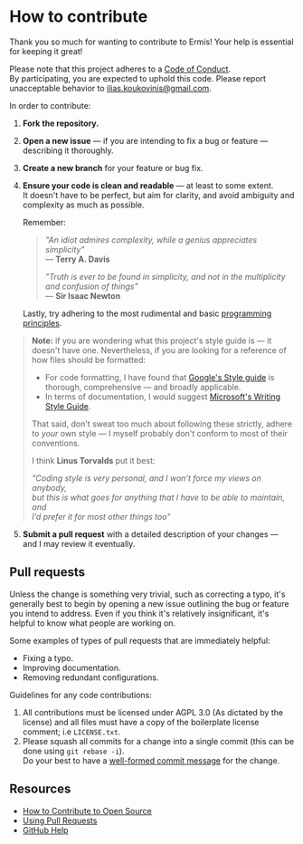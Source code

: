 # How to contribute

[ilias.koukovinis@gmail.com]: https://mail.google.com/mail/u/0/?tab=rm&ogbl#search/ilias.koukovinis%40gmail.com

Thank you so much for wanting to contribute to Ermis! Your help is essential for keeping it great! 

Please note that this project adheres to a [Code of Conduct](CODE_OF_CONDUCT.md).  
By participating, you are expected to uphold this code. Please report unacceptable behavior to [ilias.koukovinis@gmail.com].

[code-of-conduct]: CODE_OF_CONDUCT.md

In order to contribute:

1. **Fork the repository.**
2. **Open a new issue** — if you are intending to fix a bug or feature — describing it thoroughly.
3. **Create a new branch** for your feature or bug fix.
4. **Ensure your code is clean and readable** — at least to some extent.  
   It doesn't have to be perfect, but aim for clarity, and avoid ambiguity and complexity as much as possible.  
   
   Remember:
   >  _"An idiot admires complexity, while a genius appreciates simplicity"_  
   >  — **Terry A. Davis**  
   > 
   > _"Truth is ever to be found in simplicity, and not in the multiplicity and confusion of things"_  
   > — **Sir Isaac Newton**  
   
   Lastly, try adhering to the most rudimental and basic [programming principles].

> **Note:** if you are wondering what this project's style guide is — it doesn't have one. Nevertheless, if you are looking for a reference
> of how files should be formatted:
> 
> - For code formatting, I have found that [Google's Style guide] is thorough, comprehensive — and broadly applicable.
> - In terms of documentation, I would suggest [Microsoft's Writing Style Guide].
> 
> That said, don't sweat too much about following these strictly, adhere to _your_ own style — I myself probably don't conform to most of
> their conventions.
> 
> I think **Linus Torvalds** put it best:
> 
> *"Coding style is very personal, and I won’t force my views on anybody,  
> but this is what goes for anything that I have to be able to maintain, and  
> I’d prefer it for most other things too"*

5. **Submit a pull request** with a detailed description of your changes — and I may review it eventually.

[Microsoft's Writing Style Guide]: https://learn.microsoft.com/en-us/style-guide/welcome
[Google's Style guide]: https://google.github.io/styleguide
[programming principles]: https://github.com/webpro/programming-principles

## Pull requests

Unless the change is something very trivial, such as correcting a typo, it's 
generally best to begin by opening a new issue outlining the bug or feature you 
intend to address. Even if you think it's relatively insignificant, it's helpful 
to know what people are working on.

Some examples of types of pull requests that are immediately helpful:

  - Fixing a typo.
  - Improving documentation.
  - Removing redundant configurations.

Guidelines for any code contributions:

  1. All contributions must be licensed under AGPL 3.0 (As dictated by the license) and all files must have a
     copy of the boilerplate license comment; i.e `LICENSE.txt`.
  2. Please squash all commits for a change into a single commit (this can be done using `git rebase -i`).  
     Do your best to have a [well-formed commit message] for the change.

[well-formed commit message]: https://tbaggery.com/2008/04/19/a-note-about-git-commit-messages.html

## Resources

- [How to Contribute to Open Source](https://opensource.guide/how-to-contribute/)
- [Using Pull Requests](https://help.github.com/articles/about-pull-requests/)
- [GitHub Help](https://help.github.com)
